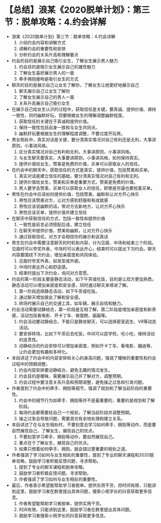 # 【总结】浪某《2020脱单计划》：第三节：脱单攻略：4.约会详解

-   浪某《2020脱单计划》第三节：脱单攻略：4.约会详解
    1.  介绍约会内容和讲解方式
    2.  讲解约会的重要性和安排
    3.  分析约会的关系升高和理解要点
-   约会的目的是展示自己吸引女生，了解女生展示男人魅力
    1.  约会目的是吸引女生展示自己的雄性魅力
    2.  了解女生喜好展示男人的一面
    3.  牵手拥抱接吻是吸引女生的方式
-   聊天的目的是展示自己让女生了解你，了解女生让她更好地展示自己
    1.  聊天展示自己让女生了解你
    2.  了解女生展示自己的男人一面
    3.  关系升高展示自己吸引女生
-   在展示自己给女生认识的过程中，获取信任是关键。要真诚、提供价值、保持一致性，同时幽默好玩，但要根据女生的理解调整幽默程度。
    1.  获取信任的关键在于真诚和提供价值。
    2.  保持一致性包括自身一致和与女生共同点。
    3.  幽默好玩要根据女生的理解程度调整，不要过度开玩笑。
-   男女相处中，真实对话是关键，要分清真实情况对自己有利还是无利，大事讲原则，小事讲风格。
    1.  区分真实情况对自己有利和无利，大事讲原则，小事讲风格。
    2.  与女生聊天要真实，大事要讲原则，小事讲风格，如何保持真实。
    3.  提供价值给女生，赞美是免费的价值，买单可以获取女人的信任。
-   在约会中的聊天中，获取信任的方式是真实，提供价值，包括赞美和买单。
    1.  真实对话是建立信任的基础，要分清真实情况对自己有利和无利。
    2.  提供价值给女生，赞美和买单是重要方式，赞美是免费的价值。
    3.  男人要学会赞美，买单可以获取女人的信任，即使是穷逼也要抢着买单。
-   男性在约会中应该如何提供价值，包括赞美、幽默和让对方开心快乐
    1.  男性应该赞美对方，让对方感到舒服和有成就感
    2.  男性应该说幽默的话，带对方去新地方，让对方开心快乐
    3.  男性应该买单，提供价值并建立信任
-   在聊天中获取信任的方式，包括一致性和提供价值
    1.  一致性是前言必须搭配后语，建立信任
    2.  在聊天中提供价值，赞美和幽默，让对方开心快乐
    3.  通过获取信任，对方才会相信你的展示和说真话
-   男生在约会中需要注意聊天的时机和内容，分为见面、中场和结束三个阶段。见面时可以夸奖外表，中场时可以表达开心，结束时可以提出下次约会。聊天内容要围绕下次约会，增加亲密度和共同体验。
    1.  见面时夸奖外表，如发型或外貌。
    2.  中场时表达开心和舒适感。
    3.  结束时提出下次约会，询问对方意愿。
-   约会的第一阶段主要是静态活动，如下午茶或吃饭，目的是让双方更加熟悉。静态活动可以增加亲密度和安全感，同时通过聊天来增进了解。
    1.  第一阶段选择静态活动，如下午茶或吃饭。
    2.  通过聊天增加彼此了解和安全感。
    3.  转场时展示自己的交通工具，如车辆，展示自信和魅力。
-   约会活动需要动静结合，第一阶段是互相了解，第二阶段是增加亲密度和新奇感，活动包括看电影、开卡丁车、做蛋糕、画画等。
    1.  约会活动要动静结合，不能只是静坐聊天，可以选择密室逃生、VR等动态活动。
    2.  要安排转场，比如下午茶后去吃饭，中间可以逛学校，吃小吃，保持活动的连贯性。
    3.  动静结合的约会安排可以增加亲密度，例如开卡丁车、看电影、蹦迪等，让约会更加有趣和多样化。
-   本段讲述了约会中的内容安排和关心的身高问题，强调了暧昧的重要性和约会过程中的预期调整。
    1.  约会内容安排要动静结合，避免无趣的情况发生。
    2.  约会目的是暧昧，需要展示自己并了解对方，调整预期。
    3.  约会过程中要注意关系升高和预期调整，避免操之过急和引发问题。
-   作者提到了约会中的牵手、拥抱等细节，强调了规划和了解当前阶段的重要性。
    1.  约会中的细节行为如牵手、拥抱等并不是最重要的，重要的是规划和了解阶段。
    2.  每场约会都需要给自己一个规划，了解当前阶段并调整预期。
    3.  操之过急会导致问题，需要游刃有余地处理和建立关系。
-   本段讲述了在与女生相处时，不要刻意去学习如何牵手、拥抱等动作，而是要自然展现自己，了解女生，展现自己的优点。
    1.  不要刻意学习牵手、拥抱等动作，要自然展现自己。
    2.  重点在于了解女生，展现自己的优点。
    3.  如果只想着如何牵手、拥抱，就会错过更重要的相处之道。
-   作者强调了学习如何与女生相处的重要性，提到了专业的聊天课程和2020脱单攻略，鼓励学习者积极反馈问题，寻求帮助。
    1.  提到了专业的聊天课程和脱单攻略。
    2.  鼓励学习者积极反馈问题，寻求帮助。
    3.  作者强调了学习如何与女生相处的重要性。
-   最后，作者表示希望能帮助学习者脱单，提供实用干货，但时间有限，只能讲到这里，鼓励学习者在群里提出具体问题，搜索小雨学长的抖音获取更多信息。
    1.  作者希望能帮助学习者脱单，提供实用干货。
    2.  时间有限，只能讲到这里，鼓励学习者在群里提出具体问题。
    3.  鼓励学习者搜索小雨学长的抖音获取更多信息。